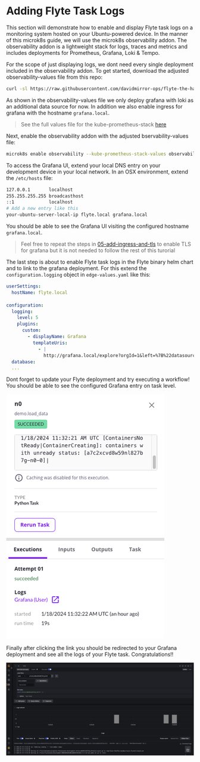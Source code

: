 # Adding Flyte Task Logs
This section will demonstrate how to enable and display Flyte task logs on a monitoring system hosted on your Ubuntu-powered device. In the manner of this microk8s guide, we will use the microk8s observability addon. The observability addon is a lightweight stack for logs, traces and metrics and includes deployments for Prometheus, Grafana, Loki & Tempo.

For the scope of just displaying logs, we dont need every single deployment included in the observability addon. To get started, download the adjusted observability-values file from this repo:

``` bash
curl -sl https://raw.githubusercontent.com/davidmirror-ops/flyte-the-hard-way/main/docs/on-premises/microk8s/manifests/observability-values.yaml > observability-values.yaml
```

As shown in the observability-values file we only deploy grafana with loki as an additional data source for now. In addition we also enable ingress for grafana with the hostname `grafana.local`.
> See the full values file for the kube-prometheus-stack [here](https://github.com/prometheus-community/helm-charts/blob/main/charts/kube-prometheus-stack/values.yaml)

Next, enable the observability addon with the adjusted bservability-values file:
``` bash
microk8s enable observability --kube-prometheus-stack-values observability-values.yaml --kube-prometheus-stack-version 55.8.1
```

To access the Grafana UI, extend your local DNS entry on your development device in your local network. In an OSX environment, extend the `/etc/hosts` file:

```bash
127.0.0.1       localhost
255.255.255.255 broadcasthost
::1             localhost
# Add a new entry like this
your-ubuntu-server-local-ip flyte.local grafana.local
```

You should be able to see the Grafana UI visiting the configured hostname `grafana.local`.
> Feel free to repeat the steps in [05-add-ingress-and-tls](05-add-ingress-and-tls.md) to enable TLS for grafana but it is not needed to follow the rest of this turorial 

The last step is about to enable Flyte task logs in the Flyte binary helm chart and to link to the grafana deployment. For this extend the `configuration.logging` object in `edge-values.yaml` like this:
``` yaml
userSettings:
  hostName: flyte.local

configuration:
  logging:
    level: 5
    plugins:
      custom:
        - displayName: Grafana
          templateUris:
            - |
              http://grafana.local/explore?orgId=1&left=%7B%22datasource%22:%22loki%22,%22queries%22:%5B%7B%22refId%22:%22A%22,%22datasource%22:%7B%22type%22:%22loki%22,%22uid%22:%22loki%22%7D,%22editorMode%22:%22builder%22,%22expr%22:%22%7Bpod%3D%5C%22{{ .podName }}%5C%22%7D%20%7C%3D%20%60%60%22,%22queryType%22:%22range%22%7D%5D,%22range%22:%7B%22from%22:%22{{ .podUnixStartTime }}000%22,%22to%22:%22{{ .podUnixFinishTime }}000%22%7D%7D
  database:
  ...
```
Dont forget to update your Flyte deployment and try executing a workflow! You should be able to see the configured Grafana entry on task level.

![](../../images/microk8s-flyte-task-logs.png)

Finally after clicking the link you should be redirected to your Grafana deployment and see all the logs of your Flyte task. Congratulations!!

![](../../images/microk8s-grafana-task-logs.png)

